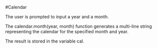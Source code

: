 #Calendar

The user is prompted to input a year and a month.

The calendar.month(year, month) function generates a multi-line string representing the calendar for the specified month and year.

The result is stored in the variable cal.
